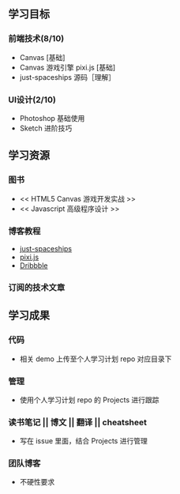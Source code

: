 ## 学习目标

### 前端技术(8/10)
- Canvas [基础]
- Canvas 游戏引擎 pixi.js [基础]
- just-spaceships 源码［理解］

### UI设计(2/10)
- Photoshop 基础使用
- Sketch 进阶技巧

## 学习资源

### 图书
- << HTML5 Canvas 游戏开发实战 >>
- << Javascript 高级程序设计 >>

### 博客教程
- [just-spaceships](https://code.google.com/archive/p/just-spaceships/source/default/source?page=1)
- [pixi.js](http://www.pixijs.com/)
- [Dribbble](https://dribbble.com/)

### 订阅的技术文章

## 学习成果

### 代码
- 相关 demo 上传至个人学习计划 repo 对应目录下

### 管理
- 使用个人学习计划 repo 的 Projects 进行跟踪

### 读书笔记 || 博文 || 翻译 || cheatsheet
- 写在 issue 里面，结合 Projects 进行管理

### 团队博客
- 不硬性要求
